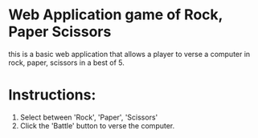 # Web Application game of Rock, Paper Scissors
this is a basic web application that allows a player to verse a computer in rock, paper, scissors in a best of 5.

# Instructions:
1. Select between 'Rock', 'Paper', 'Scissors'
2. Click the 'Battle' button to verse the computer.

